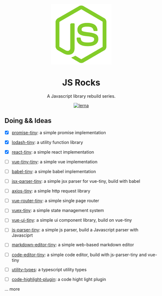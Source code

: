 <p align="center">
  <a href="#">
    <img width="200" src="./assets/js-rock.png"></img>
  </a>
</p>

<h1 align="center">JS Rocks</h1>

<div align="center">
  A Javascript library rebuild series.
<div>

[![lerna](https://img.shields.io/badge/maintained%20with-lerna-cc00ff.svg)](https://lerna.js.org/)

<div align="left"><div>

## Doing && Ideas

- [x] [promise-tiny](./packages/promise-tiny/README.md): a simple promise implementation

- [x] [lodash-tiny](./packages/lodash-tiny/README.md): a utility function library

- [x] [react-tiny](./packages/react-tiny/README.md): a simple react implementation

- [ ] [vue-tiny-tiny](./packages/vue-tiny/README.md): a simple vue implementation

- [ ] [babel-tiny](): a simple babel implementation

- [ ] [jsx-parser-tiny](): a simple jsx parser for vue-tiny, build with babel

- [ ] [axios-tiny](): a simple http request library

- [ ] [vue-router-tiny](): a simple single page router

- [ ] [vuex-tiny](): a simple state management system

- [ ] [vue-ui-tiny](): a simple ui component library, build on vue-tiny

- [ ] [js-parser-tiny](): a simple js parser, build a Javascript parser with Javasciprt

- [ ] [markdown-editor-tiny](): a simple web-based markdown editor

- [ ] [code-editor-tiny](): a simple code editor, build with js-parser-tiny and vue-tiny

- [ ] [utility-types](): a typescript utility types

- [ ] [code-highlight-plugin](): a code hight light plugin

... more
